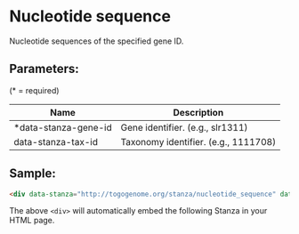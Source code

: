 Nucleotide sequence
===================

Nucleotide sequences of the specified gene ID.

## Parameters:

(* = required)

| Name                 | Description                          |
|----------------------|--------------------------------------|
| *data-stanza-gene-id | Gene identifier. (e.g., slr1311)     |
|  data-stanza-tax-id  | Taxonomy identifier. (e.g., 1111708) |

## Sample:

```html
<div data-stanza="http://togogenome.org/stanza/nucleotide_sequence" data-stanza-tax-id="1111708" data-stanza-gene-id="slr1311"></div>
```

The above `<div>` will automatically embed the following Stanza in your HTML page.

<div data-stanza="/stanza/nucleotide_sequence" data-stanza-tax-id="1111708" data-stanza-gene-id="slr1311"></div>
